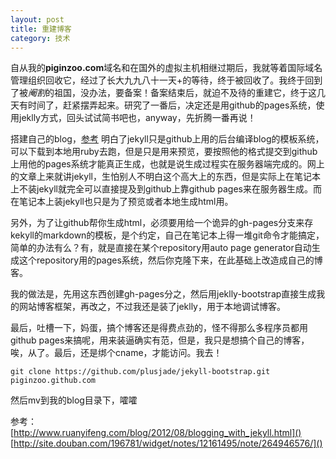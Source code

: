 ```yaml
---
layout: post
title: 重建博客
category: 技术
---
```

自从我的**piginzoo.com**域名和在国外的虚拟主机相继过期后，我就等着国际域名管理组织回收它，经过了长大九九八十一天+的等待，终于被回收了。我终于回到了被*阉割*的祖国，没办法，要备案！备案结束后，就迫不及待的重建它，终于这几天有时间了，赶紧摆弄起来。研究了一番后，决定还是用github的pages系统，使用jeklly方式，回头试试简书吧也，anyway，先折腾一番再说！  



搭建自己的blog，[参考](http://www.cnblogs.com/purediy/archive/2013/03/07/2948892.html) 明白了jekyll只是github上用的后台编译blog的模板系统，可以下载到本地用ruby去跑，但是只是用来预览，要按照他的格式提交到github上用他的pages系统才能真正生成，也就是说生成过程实在服务器端完成的。网上的文章上来就讲jekyll，生怕别人不明白这个高大上的东西，但是实际上在笔记本上不装jekyll就完全可以直接提及到github上靠github pages来在服务器生成。而在笔记本上装jekyll也只是为了预览或者本地生成html用。  

另外，为了让github帮你生成html，必须要用给一个诡异的gh-pages分支来存kekyll的markdown的模板，是个约定，自己在笔记本上得一堆git命令才能搞定，简单的办法有么？有，就是直接在某个repository用auto page generator自动生成这个repository用的pages系统，然后你克隆下来，在此基础上改造成自己的博客。  

我的做法是，先用这东西创建gh-pages分之，然后用jeklly-bootstrap直接生成我的网站博客框架，再改之，不过我还是装了jeklly，用于本地调试博客。  

最后，吐槽一下，妈蛋，搞个博客还是得费点劲的，怪不得那么多程序员都用github pages来搞呢，用来装逼确实有范，但是，我只是想搞个自己的博客，唉，从了。最后，还是绑个cname，才能访问。我去！

```
git clone https://github.com/plusjade/jekyll-bootstrap.git piginzoo.github.com
```  
然后mv到我的blog目录下，嚯嚯

参考：  
[http://www.ruanyifeng.com/blog/2012/08/blogging_with_jekyll.html]()  
[http://site.douban.com/196781/widget/notes/12161495/note/264946576/]()